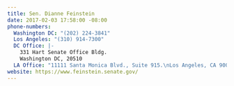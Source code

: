 ```yaml
---
title: Sen. Dianne Feinstein
date: 2017-02-03 17:58:00 -08:00
phone-numbers:
  Washington DC: "(202) 224-3841"
  Los Angeles: "(310) 914-7300"
  DC Office: |-
    331 Hart Senate Office Bldg.
    Washington DC, 20510
  LA Office: "11111 Santa Monica Blvd., Suite 915.\nLos Angeles, CA 90025 "
website: https://www.feinstein.senate.gov/
---
```


